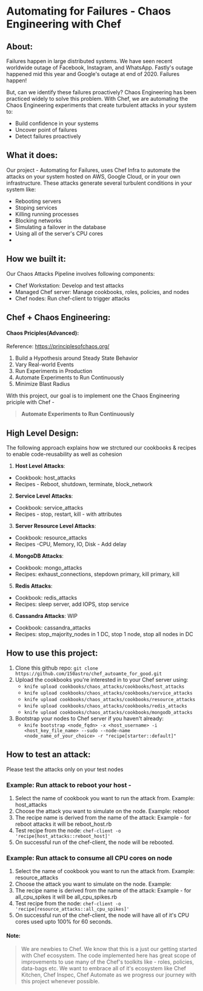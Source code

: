 # Automating for Failures - Chaos Engineering with Chef

## About:
Failures happen in large distributed systems. We have seen recent worldwide outage of Facebook, Instagram, and WhatsApp. Fastly's outage happened mid this year and Google's outage at end of 2020. Failures happen!

But, can we identify these failures proactively? Chaos Engineering has been practiced widely to solve this problem. With Chef, we are automating the Chaos Engineering experiments that create turbulent attacks in your system to:

- Build confidence in your systems
- Uncover point of failures
- Detect failures proactively

## What it does:
Our project - Automating for Failures, uses Chef Infra to automate the attacks on your system hosted on AWS, Google Cloud, or in your own infrastructure. These attacks generate several turbulent conditions in your system like:

- Rebooting servers
- Stoping services
- Killing running processes
- Blocking networks
- Simulating a failover in the database
- Using all of the server's CPU cores
- 
## How we built it:
Our Chaos Attacks Pipeline involves following components:

- Chef Workstation: Develop and test attacks
- Managed Chef server: Manage cookbooks, roles, policies, and nodes
- Chef nodes: Run chef-client to trigger attacks

## Chef + Chaos Engineering:

#### Chaos Priciples(Advanced):
Reference: https://principlesofchaos.org/

1. Build a Hypothesis around Steady State Behavior
2. Vary Real-world Events
3. Run Experiments in Production
4. Automate Experiments to Run Continuously
5. Minimize Blast Radius

With this project, our goal is to implement one the Chaos Engineering priciple with Chef - 
> **Automate Experiments to Run Continuously**

## High Level Design:

The following approach explains how we strctured our cookbooks & recipes to enable code-reusability as well as cohesion

1. **Host Level Attacks**:
 - Cookbook: host_attacks
 - Recipes - Reboot, shutdown, terminate, block_network

2. **Service Level Attacks**:
 - Cookbook: service_attacks
 - Recipes - stop, restart, kill - with attributes

3. **Server Resource Level Attacks**:
 - Cookbook: resource_attacks
 - Recipes -CPU, Memory, IO, Disk - Add delay

4. **MongoDB Attacks**:
 - Cookbook: mongo_attacks
 - Recipes: exhaust_connections, stepdown primary, kill primary, kill 

5. **Redis Attacks**:
 - Cookbook: redis_attacks
 - Recipes: sleep server, add IOPS, stop service

6. **Cassandra Attacks**: WIP
 - Cookbook: cassandra_attacks
 - Recipes: stop_majority_nodes in 1 DC, stop 1 node, stop all nodes in DC

## How to use this project:
1. Clone this github repo: ```git clone https://github.com/150astro/chef_autoamte_for_good.git```
3. Upload the cookbooks you're interested in to your Chef server using:
    - ```knife upload cookbooks/chaos_attacks/cookbooks/host_attacks```
    - ```knife upload cookbooks/chaos_attacks/cookbooks/service_attacks```
    - ```knife upload cookbooks/chaos_attacks/cookbooks/resource_attacks```
    - ```knife upload cookbooks/chaos_attacks/cookbooks/redis_attacks```
    - ```knife upload cookbooks/chaos_attacks/cookbooks/mongodb_attacks```
5. Bootstrap your nodes to Chef server if you haven't already:
    - ```knife bootstrap <node_fqdn> -x <host_username> -i <host_key_file_name> --sudo --node-name <node_name_of_your_choice> -r "recipe[starter::default]"```

## How to test an attack: 
   Please test the attacks only on your test nodes
### Example: Run attack to reboot your host - 
1. Select the name of cookbook you want to run the attack from. Example: host_attacks
2. Choose the attack you want to simulate on the node. Example: reboot
3. The recipe name is derived from the name of the attack: Example - for reboot attacks it will be reboot_host.rb
4. Test recipe from the node: 
   ```chef-client -o 'recipe[host_attacks::reboot_host]'```
5. On successful run of the chef-client, the node will be rebooted.

### Example: Run attack to consume all CPU cores on node
1. Select the name of cookbook you want to run the attack from. Example: resource_attacks
2. Choose the attack you want to simulate on the node. Example: 
3. The recipe name is derived from the name of the attack: Example - for all_cpu_spikes it will be all_cpu_spikes.rb
4. Test recipe from the node: 
   ```chef-client -o 'recipe[resource_attacks::all_cpu_spikes]'```
5. On successful run of the chef-client, the node will have all of it's CPU cores used upto 100% for 60 seconds. 

#### Note: 
> We are newbies to Chef. We know that this is a just our getting started with Chef ecosystem.
The code implemented here has great scope of improvements to use many of the Chef's toolkits like - roles, policies, data-bags etc. 
We want to embrace all of it's ecosystem like Chef Kitchen, Chef Inspec, Chef Automate as we progress our journey with this project whenever possible. 
  
